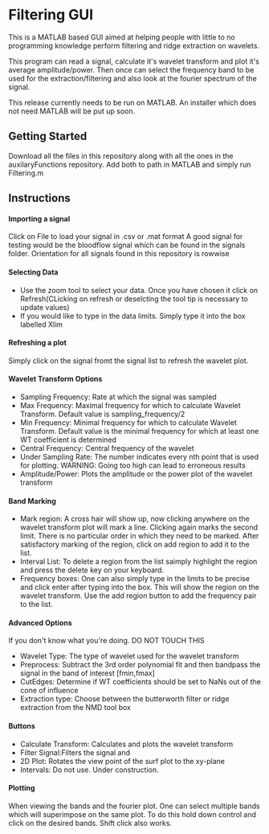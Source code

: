 # Filtering GUI

This is a MATLAB based GUI aimed at helping people with little to no programming knowledge perform filtering and ridge extraction on wavelets.

This program can read a signal, calculate it's wavelet transform and plot it's average amplitude/power. Then once can select the frequency band to be used for the extraction/filtering and also look at the fourier spectrum of the signal. 

This release currently needs to be run on MATLAB. An installer which does not need MATLAB will be put up soon.

## Getting Started
Download all the files in this repository along with all the ones in the auxilaryFunctions repository. Add both to path in MATLAB and simply run Filtering.m

## Instructions
#### Importing a signal
Click on File to load your signal in .csv or .mat format
A good signal for testing would be the bloodflow signal which can be found in the signals folder. Orientation for all signals found in this repository is rowwise

#### Selecting Data
- Use the zoom tool to select your data. Once you have chosen it click on Refresh(CLicking on refresh or deselcting the tool tip is necessary to update values)
- If you would like to type in the data limits. Simply type it into the box labelled Xlim

#### Refreshing a plot
Simply click on the signal fromt the signal list to refresh the wavelet plot.

#### Wavelet Transform Options
- Sampling Frequency: Rate at which the signal was sampled
- Max Frequency: Maximal frequency for which to calculate Wavelet Transform. Default value is sampling_frequency/2
- Min Frequency: Minimal frequency for which to calculate Wavelet Transform. Default value is the minimal frequency for which at least one WT coefficient is determined
- Central Frequency: Central frequency of the wavelet
- Under Sampling Rate: The number indicates every nth point that is used for plotting. WARNING: Going too high can lead to erroneous results
- Amplitude/Power: Plots the amplitude or the power plot of the wavelet transform

#### Band Marking
- Mark region: A cross hair will show up, now clicking anywhere on the wavelet transform plot will mark a line. Clicking again marks the second limit. There is no particular order in which they need to be marked. After satisfactory marking of the region, click on add region to add it to the list.
- Interval List: To delete a region from the list saimply highlight the region and press the delete key on your keyboard.
- Frequency boxes: One can also simply type in the limits to be precise and click enter after typing into the box. This will show the region on the wavelet transform. Use the add region button to add the frequency pair to the list.

#### Advanced Options
If you don't know what you're doing. DO NOT TOUCH THIS
- Wavelet Type: The type of wavelet used for the wavelet transform
- Preprocess: Subtract the 3rd order polynomial fit and then bandpass the signal in the band of interest [fmin,fmax]
- CutEdges: Determine if WT coefficients should be set to NaNs out of the cone of influence
- Extraction type: Choose between the butterworth filter or ridge extraction from the NMD tool box

#### Buttons
- Calculate Transform: Calculates and plots the wavelet transform
- Filter Signal:Filters the signal and 
- 2D Plot: Rotates the view point of the surf plot to the xy-plane 
- Intervals: Do not use. Under construction.

#### Plotting
When viewing the bands and the fourier plot. One can select multiple bands which will superimpose on the same plot. 
To do this hold down control and click on the desired bands. Shift click also works.


